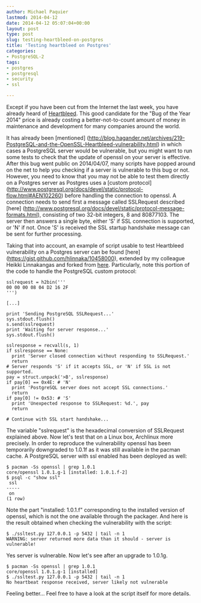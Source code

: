 ```yaml
---
author: Michael Paquier
lastmod: 2014-04-12
date: 2014-04-12 05:07:04+00:00
layout: post
type: post
slug: testing-heartbleed-on-postgres
title: 'Testing heartbleed on Postgres'
categories:
- PostgreSQL-2
tags:
- postgres
- postgresql
- security
- ssl

---
```

Except if you have been cut from the Internet the last week, you have already
heard of [Heartbleed](http://heartbleed.com/). This good candidate for the "Bug
of the Year 2014" price is already costing a better-not-to-count amount of money
in maintenance and development for many companies around the world.

It has already been [mentioned]
(http://blog.hagander.net/archives/219-PostgreSQL-and-the-OpenSSL-Heartbleed-vulnerability.html)
in which cases a PostgreSQL server would be vulnerable, but you might want
to run some tests to check that the update of openssl on your server is effective.
After this bug went public on 2014/04/07, many scripts have popped around on the
net to help you checking if a server is vulnerable to this bug or not. However,
you need to know that you may not be able to test them directly on a Postgres
server as Postgres uses a [custom protocol]
(http://www.postgresql.org/docs/devel/static/protocol-flow.html#AEN102260)
before handling the connection to openssl. A connection needs to send first
a message called SSLRequest described [here]
(http://www.postgresql.org/docs/devel/static/protocol-message-formats.html),
consisting of two 32-bit integers, 8 and 80877103. The server then answers
a single byte, either 'S' if SSL connection is supported, or 'N' if not.
Once 'S' is received the SSL startup handshake message can be sent for
further processing.

Taking that into account, an example of script usable to test Heartbleed
vulnerability on a Postgres server can be found [here]
(https://gist.github.com/hlinnaka/10458000), extended by my colleague
Heikki Linnakangas and forked from [here](https://gist.github.com/sh1n0b1/10100394).
Particularly, note this portion of the code to handle the PostgreSQL custom
protocol:

    sslrequest = h2bin('''
    00 00 00 08 04 D2 16 2F
    ''')

    [...]

    print 'Sending PostgreSQL SSLRequest...'
    sys.stdout.flush()
    s.send(sslrequest)
    print 'Waiting for server response...'
    sys.stdout.flush()

    sslresponse = recvall(s, 1)
    if sslresponse == None:
      print 'Server closed connection without responding to SSLRequest.'
      return
    # Server responds 'S' if it accepts SSL, or 'N' if SSL is not supported.
    pay = struct.unpack('>B', sslresponse)
    if pay[0] == 0x4E: # 'N'
      print 'PostgreSQL server does not accept SSL connections.'
      return
    if pay[0] != 0x53: # 'S'
      print 'Unexpected response to SSLRequest: %d.', pay
      return

    # Continue with SSL start handshake...

The variable "sslrequest" is the hexadecimal conversion of SSLRequest
explained above. Now let's test that on a Linux box, Archlinux more
precisely. In order to reproduce the vulnerability openssl has been
temporarily downgraded to 1.0.1f as it was still available in the pacman
cache. A PostgreSQL server with ssl enabled has been deployed as well:

    $ pacman -Ss openssl | grep 1.0.1
    core/openssl 1.0.1.g-1 [installed: 1.0.1.f-2]
    $ psql -c "show ssl"
     ssl
    -----
     on
    (1 row)

Note the part "installed: 1.0.1.f" corresponding to the installed
version of openssl, which is not the one available through the packager.
And here is the result obtained when checking the vulnerability with
the script:

    $ ./ssltest.py 127.0.0.1 -p 5432 | tail -n 1
    WARNING: server returned more data than it should - server is vulnerable!

Yes server is vulnerable. Now let's see after an upgrade to 1.0.1g.

    $ pacman -Ss openssl | grep 1.0.1
    core/openssl 1.0.1.g-1 [installed]
    $ ./ssltest.py 127.0.0.1 -p 5432 | tail -n 1
    No heartbeat response received, server likely not vulnerable

Feeling better... Feel free to have a look at the script itself for
more details.

